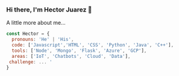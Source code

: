 ### Hi there, I'm Hector Juarez 👋

<!--
**HectorJuarezL/HectorJuarezL** is a ✨ _special_ ✨ repository because its `README.md` (this file) appears on your GitHub profile.

Here are some ideas to get you started:

- 🔭 I’m currently working on ...
- 🌱 I’m currently learning ...
- 👯 I’m looking to collaborate on ...
- 🤔 I’m looking for help with ...
- 💬 Ask me about ...
- 📫 How to reach me: ...
- 😄 Pronouns: ...
- ⚡ Fun fact: ...
-->

 A little more about me...  

```javascript
const Hector = {
  pronouns: 'He' | 'His',
  code: ['Javascript','HTML', 'CSS', 'Python', 'Java', 'C++'], 
  tools: ['Node', 'Mongo', 'Flask', 'Azure', 'GCP'],
  areas: ['IoT', 'Chatbots', 'Cloud', 'Data'],
 challenge: ... '
}
```
